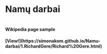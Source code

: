 <h1>Namų darbai<h1>

<h4>Wikipedia page sample<h4> [View!](https://simonakom.github.io/Namu-darbai/1.RichardGere/Richard%20Gere.html)